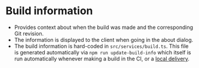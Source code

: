 # Build information
*   Provides context about when the build was made and the corresponding Git revision.
*   The information is displayed to the client when going in the about dialog.
*   The build information is hard-coded in `src/services/build.ts`. This file is generated automatically via `npm run update-build-info` which itself is run automatically whenever making a build in the CI, or a [local delivery](../Building%20and%20deployment/Build%20deliveries%20locally.md).